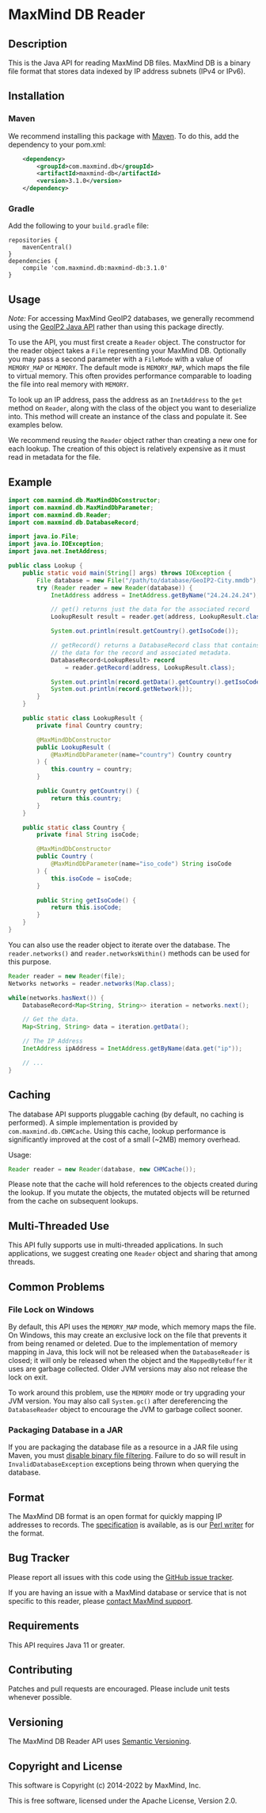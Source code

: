 # MaxMind DB Reader #

## Description ##

This is the Java API for reading MaxMind DB files. MaxMind DB is a binary file
format that stores data indexed by IP address subnets (IPv4 or IPv6).

## Installation ##

### Maven ###

We recommend installing this package with [Maven](https://maven.apache.org/).
To do this, add the dependency to your pom.xml:

```xml
    <dependency>
        <groupId>com.maxmind.db</groupId>
        <artifactId>maxmind-db</artifactId>
        <version>3.1.0</version>
    </dependency>
```

### Gradle ###

Add the following to your `build.gradle` file:

```
repositories {
    mavenCentral()
}
dependencies {
    compile 'com.maxmind.db:maxmind-db:3.1.0'
}
```

## Usage ##

*Note:* For accessing MaxMind GeoIP2 databases, we generally recommend using
the [GeoIP2 Java API](https://maxmind.github.io/GeoIP2-java/) rather than using
this package directly.

To use the API, you must first create a `Reader` object. The constructor for
the reader object takes a `File` representing your MaxMind DB. Optionally you
may pass a second parameter with a `FileMode` with a value of `MEMORY_MAP` or
`MEMORY`. The default mode is `MEMORY_MAP`, which maps the file to virtual
memory. This often provides performance comparable to loading the file into
real memory with `MEMORY`.

To look up an IP address, pass the address as an `InetAddress` to the `get`
method on `Reader`, along with the class of the object you want to
deserialize into. This method will create an instance of the class and
populate it. See examples below.

We recommend reusing the `Reader` object rather than creating a new one for
each lookup. The creation of this object is relatively expensive as it must
read in metadata for the file.

## Example ##

```java
import com.maxmind.db.MaxMindDbConstructor;
import com.maxmind.db.MaxMindDbParameter;
import com.maxmind.db.Reader;
import com.maxmind.db.DatabaseRecord;

import java.io.File;
import java.io.IOException;
import java.net.InetAddress;

public class Lookup {
    public static void main(String[] args) throws IOException {
        File database = new File("/path/to/database/GeoIP2-City.mmdb");
        try (Reader reader = new Reader(database)) {
            InetAddress address = InetAddress.getByName("24.24.24.24");

            // get() returns just the data for the associated record
            LookupResult result = reader.get(address, LookupResult.class);

            System.out.println(result.getCountry().getIsoCode());

            // getRecord() returns a DatabaseRecord class that contains both
            // the data for the record and associated metadata.
            DatabaseRecord<LookupResult> record
                = reader.getRecord(address, LookupResult.class);

            System.out.println(record.getData().getCountry().getIsoCode());
            System.out.println(record.getNetwork());
        }
    }

    public static class LookupResult {
        private final Country country;

        @MaxMindDbConstructor
        public LookupResult (
            @MaxMindDbParameter(name="country") Country country
        ) {
            this.country = country;
        }

        public Country getCountry() {
            return this.country;
        }
    }

    public static class Country {
        private final String isoCode;

        @MaxMindDbConstructor
        public Country (
            @MaxMindDbParameter(name="iso_code") String isoCode
        ) {
            this.isoCode = isoCode;
        }

        public String getIsoCode() {
            return this.isoCode;
        }
    }
}
```

You can also use the reader object to iterate over the database. 
The `reader.networks()` and `reader.networksWithin()` methods can 
be used for this purpose.

```java
Reader reader = new Reader(file);
Networks networks = reader.networks(Map.class);

while(networks.hasNext()) {
    DatabaseRecord<Map<String, String>> iteration = networks.next();

    // Get the data.
    Map<String, String> data = iteration.getData();

    // The IP Address
    InetAddress ipAddress = InetAddress.getByName(data.get("ip"));

    // ...
}
```


## Caching ##

The database API supports pluggable caching (by default, no caching is
performed). A simple implementation is provided by `com.maxmind.db.CHMCache`.
Using this cache, lookup performance is significantly improved at the cost of
a small (~2MB) memory overhead.

Usage:

```java
Reader reader = new Reader(database, new CHMCache());
```

Please note that the cache will hold references to the objects created
during the lookup. If you mutate the objects, the mutated objects will be
returned from the cache on subsequent lookups.

## Multi-Threaded Use ##

This API fully supports use in multi-threaded applications. In such
applications, we suggest creating one `Reader` object and sharing that among
threads.

## Common Problems ##

### File Lock on Windows ###

By default, this API uses the `MEMORY_MAP` mode, which memory maps the file.
On Windows, this may create an exclusive lock on the file that prevents it
from being renamed or deleted. Due to the implementation of memory mapping in
Java, this lock will not be released when the `DatabaseReader` is closed; it
will only be released when the object and the `MappedByteBuffer` it uses are
garbage collected. Older JVM versions may also not release the lock on exit.

To work around this problem, use the `MEMORY` mode or try upgrading your JVM
version. You may also call `System.gc()` after dereferencing the
`DatabaseReader` object to encourage the JVM to garbage collect sooner.

### Packaging Database in a JAR ###

If you are packaging the database file as a resource in a JAR file using
Maven, you must
[disable binary file filtering](https://maven.apache.org/plugins/maven-resources-plugin/examples/binaries-filtering.html).
Failure to do so will result in `InvalidDatabaseException` exceptions being
thrown when querying the database.

## Format ##

The MaxMind DB format is an open format for quickly mapping IP addresses to
records. The
[specification](https://github.com/maxmind/MaxMind-DB/blob/main/MaxMind-DB-spec.md)
is available, as is our
[Perl writer](https://github.com/maxmind/MaxMind-DB-Writer-perl) for the
format.

## Bug Tracker ##

Please report all issues with this code using the [GitHub issue
tracker](https://github.com/maxmind/MaxMind-DB-Reader-java/issues).

If you are having an issue with a MaxMind database or service that is not
specific to this reader, please [contact MaxMind support](https://www.maxmind.com/en/support).

## Requirements  ##

This API requires Java 11 or greater.

## Contributing ##

Patches and pull requests are encouraged. Please include unit tests whenever
possible.

## Versioning ##

The MaxMind DB Reader API uses [Semantic Versioning](https://semver.org/).

## Copyright and License ##

This software is Copyright (c) 2014-2022 by MaxMind, Inc.

This is free software, licensed under the Apache License, Version 2.0.
